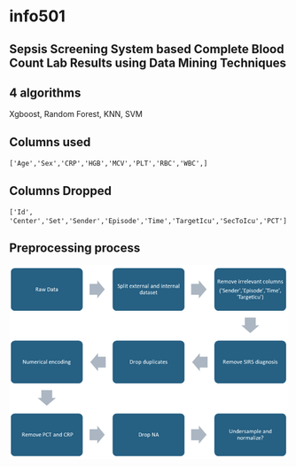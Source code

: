 # info501

## Sepsis Screening System based Complete Blood Count Lab Results using Data Mining Techniques

## 4 algorithms

Xgboost,
Random Forest,
KNN,
SVM

## Columns used
```
['Age','Sex','CRP','HGB','MCV','PLT','RBC','WBC',]
```

## Columns Dropped
```
['Id', 'Center','Set','Sender','Episode','Time','TargetIcu','SecToIcu','PCT']
```

## Preprocessing process
![image](https://github.com/michaeltwo/info501/blob/main/images/preprocessing.png)
